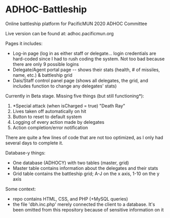 # ADHOC-Battleship
Online battleship platform for PacificMUN 2020 ADHOC Committee

Live version can be found at: adhoc.pacificmun.org

Pages it includes:
 - Log-in page (log in as either staff or delegate... login credentials are hard-coded since I had to rush coding the system. Not too bad because there are only 9 possible logins
 - Delegate/Agent portal page -- shows their stats (health, # of missiles, name, etc.) & battleship grid
 - Dais/Staff control panel page (shows all delegates, the grid, and includes function to change any delegates' stats)

Currently in Beta stage. Missing five things (but still functioning\*):
1. \*Special attack (when isCharged = true) "Death Ray"
2. Lives taken off automatically on hit
3. Button to reset to default system
4. Logging of every action made by delegates
5. Action completion/error notification

There are quite a few lines of code that are not too optimized, as I only had several days to complete it.

Database-y things:
 - One database (ADHOCY) with two tables (master, grid)
 - Master table contains information about the delegates and their stats
 - Grid table contains the battleship grid; A-J on the x axis, 1-10 on the y axis

Some context:
 - repo contains HTML, CSS, and PHP (+MySQL queries)
 - the file 'dbh.inc.php' merely connected the client to a database. It's been omitted from this repository because of sensitive information on it
